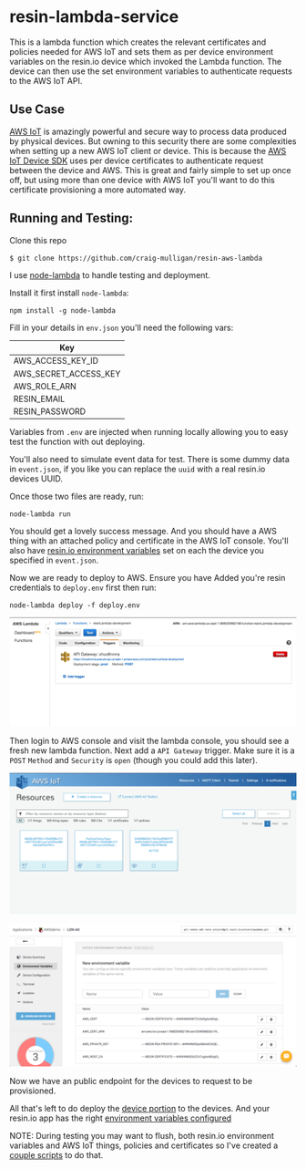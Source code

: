 # resin-lambda-service

This is a lambda function which creates the relevant certificates and policies needed for AWS IoT and sets them as per device environment variables on the resin.io device which invoked the Lambda function. The device can then use the set environment variables to authenticate requests to the AWS IoT API.  

## Use Case

[AWS IoT](https://aws.amazon.com/iot/how-it-works/) is amazingly powerful and secure way to process data produced by physical devices. But owning to this security there are some complexities when setting up a new AWS IoT client or device. This is because the [AWS IoT Device SDK](http://docs.aws.amazon.com/iot/latest/developerguide/iot-sdks.html) uses per device certificates to authenticate request between the device and AWS. This is great and fairly simple to set up once off, but using more than one device with AWS IoT you'll want to do this certificate provisioning a more automated way.

## Running and Testing:

Clone this repo
```
$ git clone https://github.com/craig-mulligan/resin-aws-lambda
```

I use [node-lambda](https://github.com/motdotla/node-lambda) to handle testing and deployment.

Install it first install `node-lambda`:
```
npm install -g node-lambda
```

Fill in your details in `env.json` you'll need the following vars:

| Key                   |
|-----------------------|
| AWS_ACCESS_KEY_ID     |
| AWS_SECRET_ACCESS_KEY |
| AWS_ROLE_ARN          |
| RESIN_EMAIL           |
| RESIN_PASSWORD        |

Variables from `.env` are injected when running locally allowing you to easy test the function with out deploying.

You'll also need to simulate event data for test. There is some dummy data in `event.json`, if you like you can replace the `uuid` with a real resin.io devices UUID.

Once those two files are ready, run:

```
node-lambda run
```

You should get a lovely success message. And you should have a AWS thing with an attached policy and certificate in the AWS IoT console. You'll also have [resin.io environment variables](http://docs.resin.io/management/env-vars/#per-device) set on each the device you specified in `event.json`.

Now we are ready to deploy to AWS. Ensure you have Added you're resin credentials to `deploy.env` first then run:

```
node-lambda deploy -f deploy.env 
```

![lambdaTrigger](/docs/lambdaTrigger.png)

Then login to AWS console and visit the lambda console, you should see a fresh new lambda function. Next add a `API Gateway` trigger. Make sure it is a `POST` `Method` and `Security` is `open` (though you could add this later).

![lambdaTrigger](/docs/awsIoT.png)

![resinEnvars](/docs/resinEnvars.png)

Now we have an public endpoint for the devices to request to be provisioned.

All that's left to do deploy the [device portion](https://github.com/craig-mulligan/resin-aws-lambda) to the devices. And your resin.io app has the right [environment variables configured](https://github.com/craig-mulligan/resin-aws-device#add-a-few-resin-app-environment-variables)

NOTE: During testing you may want to flush, both resin.io environment variables and AWS IoT things, policies and certificates so I've created a [couple scripts](https://github.com/craig-mulligan/aws-reset-scripts) to do that.
